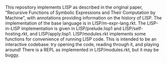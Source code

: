This repository implements LISP as described in the original paper, "Recursive Functions of Symbolic Expressions and Their Computation by Machine", with annotations providing information on the history of LISP. The implementation of the base language is in LISP/m-expr-lang.rkt. The LISP-in-LISP implementation is given in LISP/prelude.lisp1 and LISP/self-hosting.rkt, and LISP/apply.lisp1. LISP/modules.rkt implements some functions for convenience of running LISP code. This is intended to be an interactive codebase: try opening the code, reading through it, and playing around! There is a REPL as implemented in LISP/modules.rkt, but it may be buggy.
